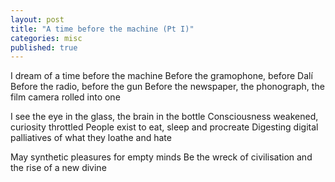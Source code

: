 ```yaml
---
layout: post
title: "A time before the machine (Pt I)"
categories: misc
published: true
---
```


I dream of a time before the machine
Before the gramophone, before Dalí
Before the radio, before the gun
Before the newspaper, the phonograph, the film camera rolled into one

I see the eye in the glass, the brain in the bottle
Consciousness weakened, curiosity throttled
People exist to eat, sleep and procreate
Digesting digital palliatives of what they loathe and hate

May synthetic pleasures for empty minds
Be the wreck of civilisation and the rise of a new divine
